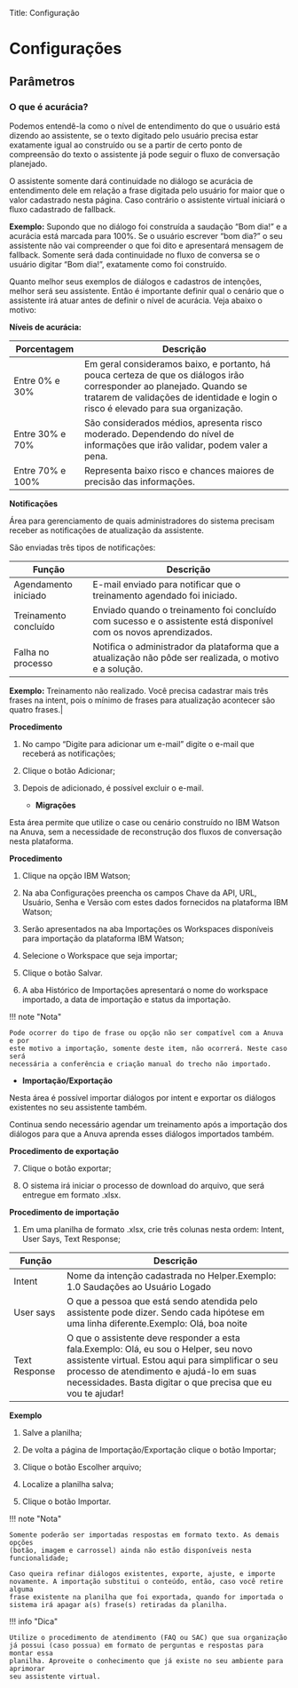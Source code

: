 Title: Configuração

# Configurações

## Parâmetros

### O que é acurácia?

Podemos entendê-la como o nível de entendimento do que o usuário está dizendo ao
assistente, se o texto digitado pelo usuário precisa estar exatamente igual ao
construído ou se a partir de certo ponto de compreensão do texto o assistente já
pode seguir o fluxo de conversação planejado.

O assistente somente dará continuidade no diálogo se acurácia de entendimento
dele em relação a frase digitada pelo usuário for maior que o valor cadastrado
nesta página. Caso contrário o assistente virtual iniciará o fluxo cadastrado de
fallback.

**Exemplo:** Supondo que no diálogo foi construída a saudação “Bom dia!” e a
acurácia está marcada para 100%. Se o usuário escrever “bom dia?” o seu
assistente não vai compreender o que foi dito e apresentará mensagem de
fallback. Somente será dada continuidade no fluxo de conversa se o usuário
digitar “Bom dia!”, exatamente como foi construído.

Quanto melhor seus exemplos de diálogos e cadastros de intenções, melhor será
seu assistente. Então é importante definir qual o cenário que o assistente irá
atuar antes de definir o nível de acurácia. Veja abaixo o motivo:

**Níveis de acurácia:**

|Porcentagem|Descrição|
|-|-|
|Entre 0% e 30% |Em geral consideramos baixo, e portanto, há pouca certeza de que os diálogos irão corresponder ao planejado. Quando se tratarem de validações de identidade e login o risco é elevado para sua organização.|
|Entre 30% e 70%|São considerados médios, apresenta risco moderado. Dependendo do nível de informações que irão validar, podem valer a pena.|
|Entre 70% e 100%|Representa baixo risco e chances maiores de precisão das informações.|

**Notificações**

Área para gerenciamento de quais administradores do sistema precisam receber as
notificações de atualização da assistente.

São enviadas três tipos de notificações:

|Função|Descrição|
|-|-|
| Agendamento iniciado  | E-mail enviado para notificar que o treinamento agendado foi iniciado.|
|Treinamento concluído|Enviado quando o treinamento foi concluído com sucesso e o assistente está disponível com os novos aprendizados.|
|Falha no processo|Notifica o administrador da plataforma que a atualização não pôde ser realizada, o motivo e a solução.|

**Exemplo:** Treinamento não realizado. Você precisa cadastrar mais três frases na intent, pois o mínimo de frases para atualização acontecer são quatro frases.|


**Procedimento**

1.  No campo “Digite para adicionar um e-mail” digite o e-mail que receberá as
    notificações;

2.  Clique o botão Adicionar;

3.  Depois de adicionado, é possível excluir o e-mail.
    - **Migrações**

Esta área permite que utilize o case ou cenário construído no IBM Watson na Anuva, sem a necessidade de reconstrução dos fluxos de conversação nesta
plataforma.

**Procedimento**

1.  Clique na opção IBM Watson;

2.  Na aba Configurações preencha os campos Chave da API, URL, Usuário, Senha e
    Versão com estes dados fornecidos na plataforma IBM Watson;

3.  Serão apresentados na aba Importações os Workspaces disponíveis para
    importação da plataforma IBM Watson;

4.  Selecione o Workspace que seja importar;

5.  Clique o botão Salvar.

6.  A aba Histórico de Importações apresentará o nome do workspace importado, a
    data de importação e status da importação.

!!! note "Nota"

    Pode ocorrer do tipo de frase ou opção não ser compatível com a Anuva e por
    este motivo a importação, somente deste item, não ocorrerá. Neste caso será
    necessária a conferência e criação manual do trecho não importado.

-   **Importação/Exportação**

Nesta área é possível importar diálogos por intent e exportar os diálogos
existentes no seu assistente também.

Continua sendo necessário agendar um treinamento após a importação dos diálogos
para que a Anuva aprenda esses diálogos importados também.

**Procedimento de exportação**

7.  Clique o botão exportar;

8.  O sistema irá iniciar o processo de download do arquivo, que será entregue
    em formato .xlsx.

**Procedimento de importação**

1.  Em uma planilha de formato .xlsx, crie três colunas nesta ordem: Intent,
    User Says, Text Response;

|Função|Descrição|
|-|-|
|Intent| Nome da intenção cadastrada no Helper.Exemplo: 1.0 Saudações ao Usuário Logado|
|User says|O que a pessoa que está sendo atendida pelo assistente pode dizer. Sendo cada hipótese em uma linha diferente.Exemplo: Olá, boa noite|
|Text Response| O que o assistente deve responder a esta fala.Exemplo: Olá, eu sou o Helper, seu novo assistente virtual. Estou aqui para simplificar o seu processo de atendimento e ajudá-lo em suas necessidades. Basta digitar o que precisa que eu vou te ajudar!|

**Exemplo**

1.  Salve a planilha;

2.  De volta a página de Importação/Exportação clique o botão Importar;

3.  Clique o botão Escolher arquivo;

4.  Localize a planilha salva;

5.  Clique o botão Importar.

!!! note "Nota"

    Somente poderão ser importadas respostas em formato texto. As demais opções
    (botão, imagem e carrossel) ainda não estão disponíveis nesta
    funcionalidade;

    Caso queira refinar diálogos existentes, exporte, ajuste, e importe
    novamente. A importação substitui o conteúdo, então, caso você retire alguma
    frase existente na planilha que foi exportada, quando for importada o
    sistema irá apagar a(s) frase(s) retiradas da planilha.

!!! info "Dica"

    Utilize o procedimento de atendimento (FAQ ou SAC) que sua organização
    já possui (caso possua) em formato de perguntas e respostas para montar essa
    planilha. Aproveite o conhecimento que já existe no seu ambiente para aprimorar
    seu assistente virtual.
